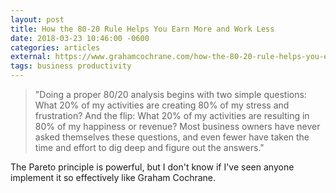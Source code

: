 ```yaml
---
layout: post
title: How the 80-20 Rule Helps You Earn More and Work Less
date: 2018-03-23 10:46:00 -0600
categories: articles
external: https://www.grahamcochrane.com/how-the-80-20-rule-helps-you-earn-more-and-work-less/
tags: business productivity
---
```


> "Doing a proper 80/20 analysis begins with two simple questions:  What 20% of my activities are creating 80% of my stress and frustration?  And the flip:  What 20% of my activities are resulting in 80% of my happiness or revenue?  Most business owners have never asked themselves these questions, and even fewer have taken the time and effort to dig deep and figure out the answers."

The Pareto principle is powerful, but I don't know if I've seen anyone implement it so effectively like Graham Cochrane.
